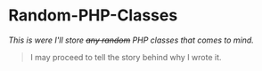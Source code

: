 # Random-PHP-Classes

_This is were I'll store ~~any random~~ PHP classes that comes to mind._

> I may proceed to tell the story behind why I wrote it.
